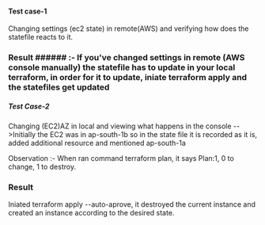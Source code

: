#### Test case-1 ####
Changing settings (ec2 state) in remote(AWS) and verifying how does the statefile reacts to it.

### Result ######  :- If you've changed settings in remote (AWS console manually) the statefile has to update in your local terraform, in order for it to update, iniate terraform apply and the statefiles get updated   

##### Test Case-2 #####
Changing (EC2)AZ in local and viewing what happens in the console
-->Initially the EC2 was in ap-south-1b so in the state file it is recorded as it is, added additional resource and mentioned ap-south-1a

Observation :- When ran command terraform plan, it says Plan:1, 0 to change, 1 to destroy.

### Result #### 
Iniated terraform apply --auto-aprove, it destroyed the current instance and created an instance according to the desired state.
